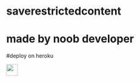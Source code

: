 # saverestrictedcontent
# made by noob developer

 
#deploy on heroku


<a href="https://heroku.com/deploy?template=">
     <img height="30px" src="https://img.shields.io/badge/Deploy%20To%20Heroku-blueviolet?style=for-the-badge&logo=heroku">
  </a>
